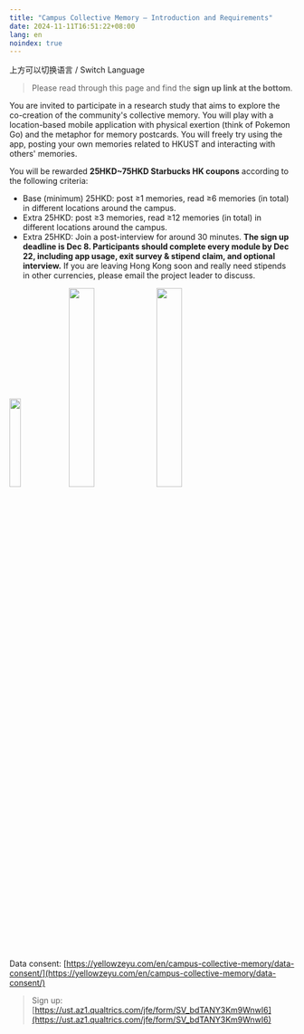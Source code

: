 ```yaml
---
title: "Campus Collective Memory — Introduction and Requirements"
date: 2024-11-11T16:51:22+08:00
lang: en
noindex: true
---
```


上方可以切换语言 / Switch Language

> Please read through this page and find the **sign up link at the bottom**.

You are invited to participate in a research study that aims to explore the co-creation of the community's collective memory. You will play with a location-based mobile application with physical exertion (think of Pokemon Go) and the metaphor for memory postcards. You will freely try using the app, posting your own memories related to HKUST and interacting with others' memories.

You will be rewarded **25HKD~75HKD Starbucks HK coupons** according to the following criteria:
* Base (minimum) 25HKD: post ≥1 memories, read ≥6 memories (in total) in different locations around the campus.
* Extra 25HKD: post ≥3 memories, read ≥12 memories (in total) in different locations around the campus.
* Extra 25HKD: Join a post-interview for around 30 minutes.
**The sign up deadline is Dec 8. Participants should complete every module by Dec 22, including app usage, exit survey & stipend claim, and optional interview.** If you are leaving Hong Kong soon and really need stipends in other currencies, please email the project leader to discuss.

<img src="/campus-collective-memory/introduction/1.jpg" style="max-width: 300px; width: 20%">
<img src="/campus-collective-memory/introduction/real-world-1.jpg" style="max-width: 300px; width: 30%">
<img src="/campus-collective-memory/introduction/real-world-2.jpg" style="max-width: 300px; width: 30%">

Data consent: [https://yellowzeyu.com/en/campus-collective-memory/data-consent/](https://yellowzeyu.com/en/campus-collective-memory/data-consent/)

> Sign up: [https://ust.az1.qualtrics.com/jfe/form/SV_bdTANY3Km9WnwI6](https://ust.az1.qualtrics.com/jfe/form/SV_bdTANY3Km9WnwI6)
